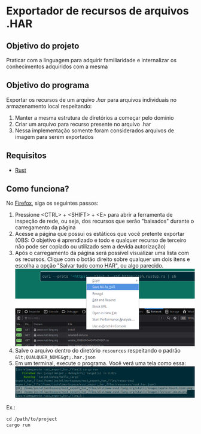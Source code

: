 # Exportador de recursos de arquivos .HAR

## Objetivo do projeto
Praticar com a linguagem para adquirir familiaridade e internalizar os conhecimentos adquiridos com a mesma

## Objetivo do programa
Exportar os recursos de um arquivo *.har* para arquivos individuais no armazenamento local respeitando:

1. Manter a mesma estrutura de diretórios a começar pelo domínio
2. Criar um arquivo para recurso presente no arquivo .har
3. Nessa implementação somente foram considerados arquivos de imagem para serem exportados

## Requisitos
* [Rust](https://www.rust-lang.org/tools/install)

## Como funciona?
No [Firefox](https://firefox.com), siga os seguintes passos:
1. Pressione &lt;CTRL&gt; + &lt;SHIFT&gt; + &lt;E&gt; para abrir a ferramenta de inspeção de rede, ou seja, dos recursos que serão "baixados" durante o carregamento da página
2. Acesse a página que possui os estáticos que você pretente exportar (OBS: O objetivo é aprendizado e todo e qualquer recurso de terceiro não pode ser copiado ou utilizado sem a devida autorização)
3. Após o carregamento da página será possível visualizar uma lista com os recursos. Clique com o botão direito sobre qualquer um dois itens e escolha a opção "Salvar tudo como HAR", ou algo parecido. ![Exportar como HAR](./docs/img/save-as-har.png "Exportar como HAR")
4. Salve o arquivo dentro do diretório `resources` respeitando o padrão `&lt;QUALQUER_NOME&gt;.har.json`
5. Em um terminal, execute o programa. Você verá uma tela como essa: ![CLI](./docs/img/cli-cargo-run.png "CLI")

Ex.:
```
cd /path/to/project
cargo run
```
